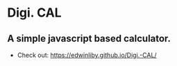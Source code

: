 # Digi. CAL
## A simple javascript based calculator.
- Check out: https://edwinliby.github.io/Digi.-CAL/
